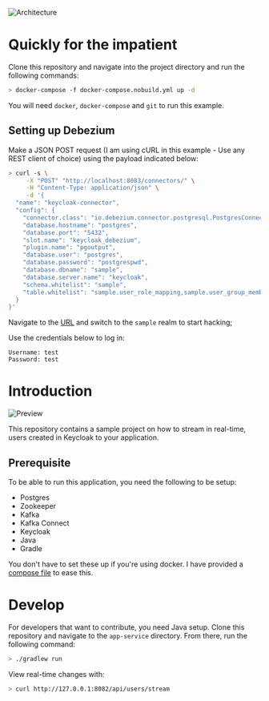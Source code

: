 ![Architecture](./cdc_app.svg)

# Quickly for the impatient

Clone this repository and navigate into the project directory and run the following commands:

```bash
> docker-compose -f docker-compose.nobuild.yml up -d
```

You will need `docker`, `docker-compose` and `git` to run this example.

## Setting up Debezium

Make a JSON POST request (I am using cURL in this example - Use any REST client of choice) using the payload
indicated below:

```bash
> curl -s \
     -X "POST" "http://localhost:8083/connectors/" \
     -H "Content-Type: application/json" \
     -d '{
  "name": "keycloak-connector",
  "config": {
    "connector.class": "io.debezium.connector.postgresql.PostgresConnector",
    "database.hostname": "postgres",
    "database.port": "5432",
    "slot.name": "keycloak_debezium",
    "plugin.name": "pgoutput",
    "database.user": "postgres",
    "database.password": "postgrespwd",
    "database.dbname": "sample",
    "database.server.name": "keycloak",
    "schema.whitelist": "sample",
    "table.whitelist": "sample.user_role_mapping,sample.user_group_membership,sample.keycloak_role,sample.user_entity"
  }
}'
```

Navigate to the [URL](http://localhost:8080/auth/realms/master/protocol/openid-connect/auth?client_id=security-admin-console&redirect_uri=http%3A%2F%2Flocalhost%3A8080%2Fauth%2Fadmin%2Fmaster%2Fconsole%2F%23%2Frealms%2Fmaster%2Fusers&state=6a3729e8-ce83-4b6c-af62-87669d336ce2&response_mode=fragment&response_type=code&scope=openid&nonce=7971059d-cf2a-48ee-8f0c-209169c664bf)
and switch to the `sample` realm to start hacking;

Use the credentials below to log in:

```
Username: test
Password: test
```


# Introduction

![Preview](./dbz2.gif)

This repository contains a sample project on how to stream in real-time, users created in Keycloak to your
application.

## Prerequisite

To be able to run this application, you need the following to be setup:

- Postgres
- Zookeeper
- Kafka
- Kafka Connect
- Keycloak
- Java
- Gradle

You don't have to set these up if you're using docker. I have provided a [compose file](./docker-compose.nobuild.yml) to ease this.

# Develop

For developers that want to contribute, you need Java setup. Clone this repository and 
navigate to the `app-service` directory. From there, run the following command:

```bash
> ./gradlew run
```

View real-time changes with:

```bash
> curl http://127.0.0.1:8082/api/users/stream
```
